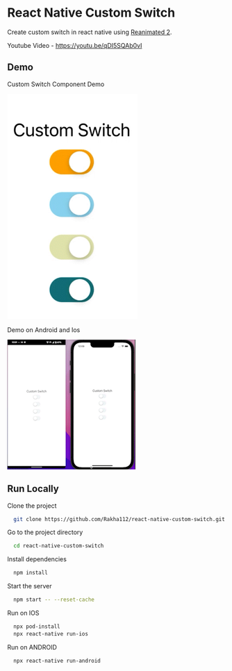 # React Native Custom Switch

Create custom switch in react native using [Reanimated 2](https://docs.swmansion.com/react-native-reanimated/).

Youtube Video - https://youtu.be/qDI5SQAb0vI

## Demo

Custom Switch Component Demo

![Demo1](https://github.com/Rakha112/react-native-custom-switch/blob/main/Demo1.gif)

Demo on Android and Ios

![Demo2](https://github.com/Rakha112/react-native-custom-switch/blob/main/Demo2.gif)

## Run Locally

Clone the project

```bash
  git clone https://github.com/Rakha112/react-native-custom-switch.git
```

Go to the project directory

```bash
  cd react-native-custom-switch
```

Install dependencies

```bash
  npm install
```

Start the server

```bash
  npm start -- --reset-cache
```

Run on IOS

```bash
  npx pod-install
  npx react-native run-ios
```

Run on ANDROID

```bash
  npx react-native run-android
```
